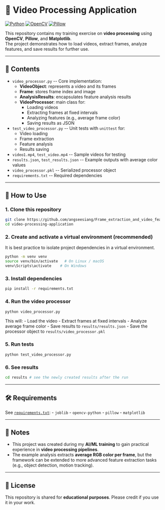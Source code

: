 # 🎥 Video Processing Application

[![Python](https://img.shields.io/badge/Python-3.9%2B-blue)](#)
[![OpenCV](https://img.shields.io/badge/OpenCV-Video%20Processing-orange)](#)
[![Pillow](https://img.shields.io/badge/Pillow-Image%20Handling-green)](#)

This repository contains my training exercise on **video processing**
using **OpenCV**, **Pillow**, and **Matplotlib**.\
The project demonstrates how to load videos, extract frames, analyze
features, and save results for further use.

------------------------------------------------------------------------

## 📖 Contents

-   `video_processor.py` -- Core implementation:
    -   **VideoObject**: represents a video and its frames
    -   **Frame**: stores frame index and image
    -   **AnalysisResults**: encapsulates feature analysis results
    -   **VideoProcessor**: main class for:
        -   Loading videos
        -   Extracting frames at fixed intervals
        -   Analyzing features (e.g., average frame color)
        -   Saving results as JSON
-   `test_video_processor.py` -- Unit tests with `unittest` for:
    -   Video loading
    -   Frame extraction
    -   Feature analysis
    -   Results saving
-   `video1.mp4`, `test_video.mp4` -- Sample videos for testing
-   `results.json`, `test_results.json` -- Example outputs with average
    color values
-   `video_processor.pkl` -- Serialized processor object
-   `requirements.txt` -- Required dependencies

------------------------------------------------------------------------

## 🚀 How to Use

### 1. Clone this repository

``` bash
git clone https://github.com/angseesiang/Frame_extraction_and_video_feature_analysis.git
cd video-processing-application
```

### 2. Create and activate a virtual environment (recommended)

It is best practice to isolate project dependencies in a virtual
environment.

``` bash
python -m venv venv
source venv/bin/activate   # On Linux / macOS
venv\Scripts\activate    # On Windows
```

### 3. Install dependencies

``` bash
pip install -r requirements.txt
```

### 4. Run the video processor

``` bash
python video_processor.py
```

This will: - Load the video - Extract frames at fixed intervals -
Analyze average frame color - Save results to `results/results.json` -
Save the processor object to `results/video_processor.pkl`

### 5. Run tests

``` bash
python test_video_processor.py
```

### 6. See results

``` bash
cd results # see the newly created results after the run
```

------------------------------------------------------------------------

## 🛠️ Requirements

See [`requirements.txt`](requirements.txt): - `joblib` -
`opencv-python` - `pillow` - `matplotlib`

------------------------------------------------------------------------

## 📌 Notes

-   This project was created during my **AI/ML training** to gain
    practical experience in **video processing pipelines**.
-   The example analysis extracts **average RGB color per frame**, but
    the framework can be extended to more advanced feature extraction
    tasks (e.g., object detection, motion tracking).

------------------------------------------------------------------------

## 📜 License

This repository is shared for **educational purposes**. Please credit if
you use it in your work.
